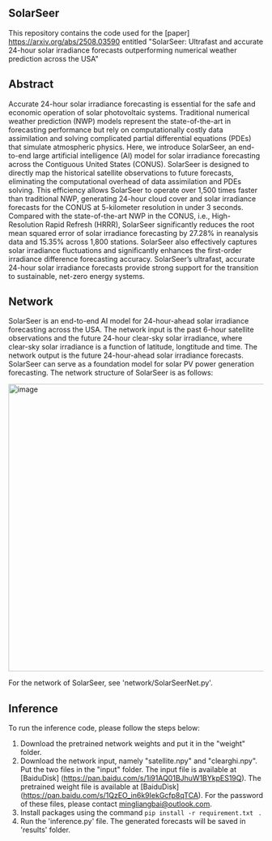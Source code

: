 SolarSeer
---
This repository contains the code used for the [paper] https://arxiv.org/abs/2508.03590 entitled "SolarSeer: Ultrafast and accurate 24-hour solar irradiance forecasts
outperforming numerical weather prediction across the USA" 

Abstract
---
Accurate 24-hour solar irradiance forecasting is essential for the safe and economic operation of solar
photovoltaic systems. Traditional numerical weather prediction (NWP) models represent the state-of-the-art in
forecasting performance but rely on computationally costly data assimilation and solving complicated partial
differential equations (PDEs) that simulate atmospheric physics. Here, we introduce SolarSeer, an end-to-end large
artificial intelligence (AI) model for solar irradiance forecasting across the Contiguous United States (CONUS).
SolarSeer is designed to directly map the historical satellite observations to future forecasts, eliminating the
computational overhead of data assimilation and PDEs solving. This efficiency allows SolarSeer to operate over
1,500 times faster than traditional NWP, generating 24-hour cloud cover and solar irradiance forecasts for the
CONUS at 5-kilometer resolution in under 3 seconds. Compared with the state-of-the-art NWP in the CONUS,
i.e., High-Resolution Rapid Refresh (HRRR), SolarSeer significantly reduces the root mean squared error of solar
irradiance forecasting by 27.28% in reanalysis data and 15.35% across 1,800 stations. SolarSeer also effectively
captures solar irradiance fluctuations and significantly enhances the first-order irradiance difference forecasting
accuracy. SolarSeer’s ultrafast, accurate 24-hour solar irradiance forecasts provide strong support for the transition
to sustainable, net-zero energy systems.

Network
---
SolarSeer is an end-to-end AI model for 24-hour-ahead solar irradiance forecasting across the USA. The network input is the past 6-hour 
satellite observations and the future 24-hour clear-sky solar irradiance, where clear-sky solar irradiance is a function of latitude, 
longtitude and time. The network output is the future 24-hour-ahead solar irradiance forecasts. SolarSeer can serve as a foundation 
model for solar PV power generation forecasting. The network structure of SolarSeer is as follows:

<img width="514" height="567" alt="image" src="https://github.com/user-attachments/assets/a8621cc2-e80b-4b3a-bbb2-a3eb03ca55c6" />

For the network of SolarSeer, see 'network/SolarSeerNet.py'.

Inference
---
To run the inference code, please follow the steps below:

1. Download the pretrained network weights and put it in the "weight" folder.
2. Download the network input, namely "satellite.npy" and "clearghi.npy". Put the two files in the "input" folder.
   The input file is available at [BaiduDisk] (https://pan.baidu.com/s/1i91AQ01BJhuW1BYkpES19Q).
   The pretrained weight file is available at [BaiduDisk] (https://pan.baidu.com/s/1QzEO_in6k9IekGcfp8qTCA).
   For the password of these files, please contact mingliangbai@outlook.com. 
4. Install packages using the command ```pip install -r requirement.txt ``` .
5. Run the 'inference.py' file. The generated forecasts will be saved in 'results' folder.
